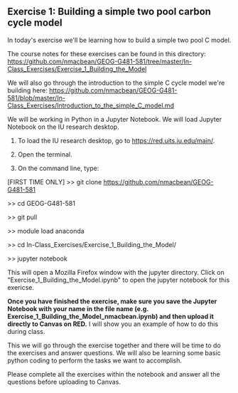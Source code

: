 ## Exercise 1: Building a simple two pool carbon cycle model

In today's exercise we'll be learning how to build a simple two pool C model.

The course notes for these exercises can be found in this directory: https://github.com/nmacbean/GEOG-G481-581/tree/master/In-Class_Exercises/Exercise_1_Building_the_Model

We will also go through the introduction to the simple C cycle model we're building here: https://github.com/nmacbean/GEOG-G481-581/blob/master/In-Class_Exercises/Introduction_to_the_simple_C_model.md

We will be working in Python in a Jupyter Notebook. We will load Jupyter Notebook on the IU research desktop.

1. To load the IU research desktop, go to https://red.uits.iu.edu/main/.
2. Open the terminal.

3. On the command line, type:

[FIRST TIME ONLY] \>> git clone https://github.com/nmacbean/GEOG-G481-581

\>> cd GEOG-G481-581

\>> git pull

\>> module load anaconda

\>> cd In-Class_Exercises/Exercise_1_Building_the_Model/

\>> jupyter notebook

This will open a Mozilla Firefox window with the jupyter directory. Click on "Exercise_1_Building_the_Model.ipynb" to open the jupyter notebook for this exericse.

**Once you have finished the exercise, make sure you save the Jupyter Notebook with your name in the file name (e.g. Exercise_1_Building_the_Model_nmacbean.ipynb) and then upload it directly to Canvas on RED.** I will show you an example of how to do this during class.
 
This we will go through the exercise together and there will be time to do the exercises and answer questions. We will also be learning some basic python coding to perform the tasks we want to accomplish. 
 
Please complete all the exercises within the notebook and answer all the questions before uploading to Canvas.
